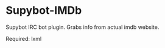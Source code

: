 Supybot-IMDb
============

Supybot IRC bot plugin. Grabs info from actual imdb website.


Required:
lxml
